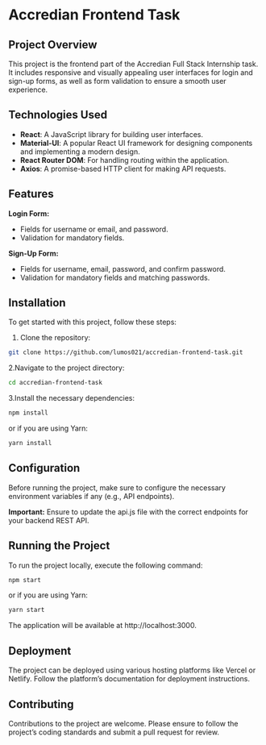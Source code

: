 # Accredian Frontend Task

## Project Overview

This project is the frontend part of the Accredian Full Stack Internship task. It includes responsive and visually appealing user interfaces for login and sign-up forms, as well as form validation to ensure a smooth user experience.

## Technologies Used

- **React**: A JavaScript library for building user interfaces.
- **Material-UI**: A popular React UI framework for designing components and implementing a modern design.
- **React Router DOM**: For handling routing within the application.
- **Axios**: A promise-based HTTP client for making API requests.

## Features

**Login Form:**
- Fields for username or email, and password.
- Validation for mandatory fields.

**Sign-Up Form:**
- Fields for username, email, password, and confirm password.
- Validation for mandatory fields and matching passwords.

## Installation

To get started with this project, follow these steps:

1. Clone the repository:
```bash
git clone https://github.com/lumos021/accredian-frontend-task.git
```
2.Navigate to the project directory:
```bash
cd accredian-frontend-task
```
3.Install the necessary dependencies:
```bash
npm install
```
or if you are using Yarn:
```bash
yarn install
```

## Configuration
Before running the project, make sure to configure the necessary environment variables if any (e.g., API endpoints).

**Important:** Ensure to update the api.js file with the correct endpoints for your backend REST API.

## Running the Project
To run the project locally, execute the following command:
```bash
npm start
```
or if you are using Yarn:
```bash
yarn start
```
The application will be available at http://localhost:3000.

## Deployment
The project can be deployed using various hosting platforms like Vercel or Netlify. Follow the platform’s documentation for deployment instructions.

## Contributing
Contributions to the project are welcome. Please ensure to follow the project’s coding standards and submit a pull request for review.